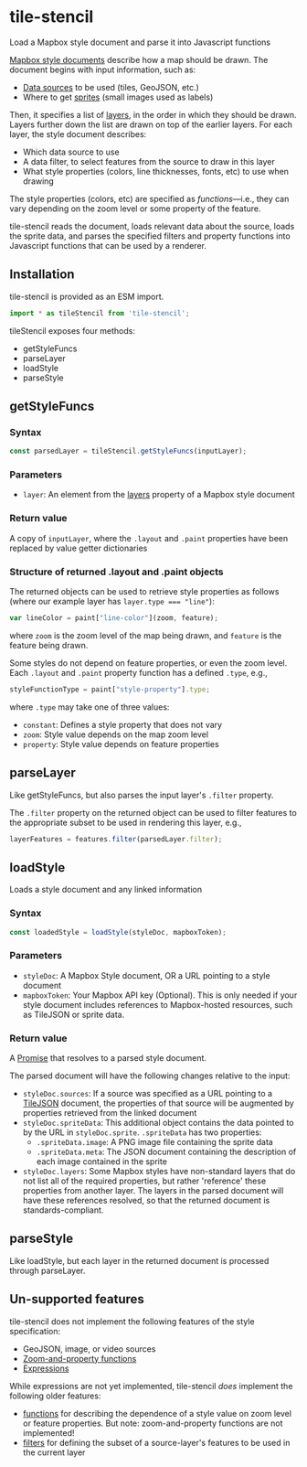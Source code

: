 # tile-stencil

Load a Mapbox style document and parse it into Javascript functions

[Mapbox style documents] describe how a map should be drawn. The document
begins with input information, such as:
- [Data sources] to be used (tiles, GeoJSON, etc.)
- Where to get [sprites]  (small images used as labels)

Then, it specifies a list of [layers], in the order in which they should be
drawn. Layers further down the list are drawn on top of the earlier layers.
For each layer, the style document describes:
- Which data source to use
- A data filter, to select features from the source to draw in this layer
- What style properties (colors, line thicknesses, fonts, etc) to use when 
  drawing

The style properties (colors, etc) are specified as *functions*&mdash;i.e., 
they can vary depending on the zoom level or some property of the feature.

tile-stencil reads the document, loads relevant data about the source, loads 
the sprite data, and parses the specified filters and property functions into 
Javascript functions that can be used by a renderer.

[Mapbox style documents]: https://docs.mapbox.com/mapbox-gl-js/style-spec/
[Data sources]: https://docs.mapbox.com/mapbox-gl-js/style-spec/#sources
[sprites]: https://docs.mapbox.com/mapbox-gl-js/style-spec/#sprite
[layers]: https://docs.mapbox.com/mapbox-gl-js/style-spec/#layers


## Installation
tile-stencil is provided as an ESM import.
```javascript
import * as tileStencil from 'tile-stencil';
```

tileStencil exposes four methods:
- getStyleFuncs
- parseLayer
- loadStyle
- parseStyle

## getStyleFuncs

### Syntax
```javascript
const parsedLayer = tileStencil.getStyleFuncs(inputLayer);
```

### Parameters
- `layer`: An element from the [layers] property of a Mapbox style document

### Return value
A copy of `inputLayer`, where the `.layout` and `.paint` properties have been
replaced by value getter dictionaries

### Structure of returned .layout and .paint objects
The returned objects can be used to retrieve style properties as follows
(where our example layer has `layer.type === "line"`):
```javascript
var lineColor = paint["line-color"](zoom, feature);
```
where `zoom` is the zoom level of the map being drawn, and `feature` is the
feature being drawn.

Some styles do not depend on feature properties, or even the zoom level.
Each `.layout` and `.paint` property function has a defined `.type`, e.g.,
```javascript
styleFunctionType = paint["style-property"].type;
```
where `.type` may take one of three values:
- `constant`: Defines a style property that does not vary
- `zoom`: Style value depends on the map zoom level
- `property`: Style value depends on feature properties

## parseLayer
Like getStyleFuncs, but also parses the input layer's `.filter` property.

The `.filter` property on the returned object can be used to filter features
to the appropriate subset to be used in rendering this layer, e.g.,
```javascript
layerFeatures = features.filter(parsedLayer.filter);
```

## loadStyle
Loads a style document and any linked information

### Syntax
```javascript
const loadedStyle = loadStyle(styleDoc, mapboxToken);
```

### Parameters
- `styleDoc`: A Mapbox Style document, OR a URL pointing to a style document
- `mapboxToken`: Your Mapbox API key (Optional). This is only needed if your
  style document includes references to Mapbox-hosted resources, such as
  TileJSON or sprite data.

### Return value
A [Promise] that resolves to a parsed style document.

The parsed document will have the following changes relative to the input:
- `styleDoc.sources`: If a source was specified as a URL pointing to a
  [TileJSON] document, the properties of that source will be augmented by
  properties retrieved from the linked document
- `styleDoc.spriteData`: This additional object contains the data pointed to
  by the URL in `styleDoc.sprite`. `.spriteData` has two properties:
  - `.spriteData.image`: A PNG image file containing the sprite data
  - `.spriteData.meta`: The JSON document containing the description of each
    image contained in the sprite
- `styleDoc.layers`: Some Mapbox styles have non-standard layers that do not 
  list all of the required properties, but rather 'reference' these properties
  from another layer. The layers in the parsed document will have these
  references resolved, so that the returned document is standards-compliant. 

## parseStyle
Like loadStyle, but each layer in the returned document is processed through
parseLayer.

[Promise]: https://developer.mozilla.org/en-US/docs/Web/JavaScript/Reference/Global_Objects/Promise
[TileJSON]: https://github.com/mapbox/tilejson-spec

## Un-supported features
tile-stencil does not implement the following features of the style
specification:
- GeoJSON, image, or video sources
- [Zoom-and-property functions](https://docs.mapbox.com/mapbox-gl-js/style-spec/#types-function-zoom-property)
- [Expressions](https://docs.mapbox.com/mapbox-gl-js/style-spec/#expressions)

While expressions are not yet implemented, tile-stencil *does* implement the
following older features:
- [functions](https://docs.mapbox.com/mapbox-gl-js/style-spec/#other-function)
  for describing the dependence of a style value on zoom level or feature
  properties. But note: zoom-and-property functions are not implemented!
- [filters](https://docs.mapbox.com/mapbox-gl-js/style-spec/#other-filter)
  for defining the subset of a source-layer's features to be used in the
  current layer
